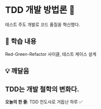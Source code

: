 # TDD 개발 방법론 🔄
테스트 주도 개발로 코드 품질을 혁신했다.
## 📝 학습 내용
Red-Green-Refactor 사이클, 테스트 케이스 설계
## 💡 깨달음
TDD는 개발 철학의 변화다.
---
**오늘의 한 줄**: TDD 전도사로 거듭난 하루 ✅
